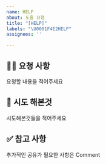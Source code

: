 ```yaml
---
name: HELP
about: 도움 요청
title: "[HELP]"
labels: "\U0001F4E2HELP"
assignees: ''

---
```


## 🙋‍♀️ 요청 사항
요청할 내용을 적어주세요

## 👀 시도 해본것
시도해본것들을 적어주세요

## ✅ 참고 사항
추가적인 공유가 필요한 사항은 Comment
